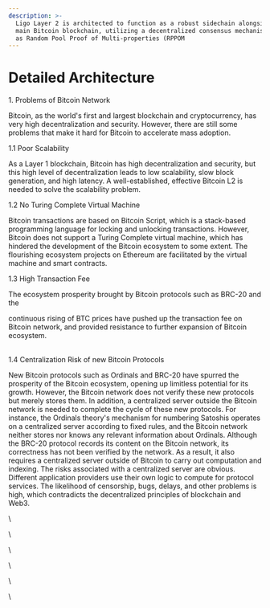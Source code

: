 ```yaml
---
description: >-
  Ligo Layer 2 is architected to function as a robust sidechain alongside the
  main Bitcoin blockchain, utilizing a decentralized consensus mechanism known
  as Random Pool Proof of Multi-properties (RPPOM
---
```


# Detailed Architecture

1\. Problems of Bitcoin Network

&#x20;Bitcoin, as the world's first and largest blockchain and cryptocurrency, has very high decentralization and security. However, there are still some problems that make it hard for Bitcoin to accelerate mass adoption.

1.1 Poor Scalability

&#x20;As a Layer 1 blockchain, Bitcoin has high decentralization and security, but this high level of decentralization leads to low scalability, slow block generation, and high latency. A well-established, effective Bitcoin L2 is needed to solve the scalability problem.

1.2 No Turing Complete Virtual Machine

Bitcoin transactions are based on Bitcoin Script, which is a stack-based programming language for locking and unlocking transactions. However, Bitcoin does not support a Turing Complete virtual machine, which has hindered the development of the Bitcoin ecosystem to some extent. The flourishing ecosystem projects on Ethereum are facilitated by the virtual machine and smart contracts.

1.3 High Transaction Fee

The ecosystem prosperity brought by Bitcoin protocols such as BRC-20 and the

continuous  rising  of BTC  prices  have  pushed  up  the  transaction  fee  on  Bitcoin network, and provided resistance to further expansion of Bitcoin ecosystem.

\
1.4 Centralization Risk of new Bitcoin Protocols

New Bitcoin protocols such as Ordinals and BRC-20 have spurred the prosperity of the Bitcoin ecosystem, opening up limitless potential for its growth. However, the Bitcoin network does not verify these new protocols but merely stores them. In addition, a centralized server outside the Bitcoin network is needed to complete the cycle of these new protocols. For instance, the Ordinals theory's mechanism for numbering Satoshis operates on a centralized server according to fixed rules, and the Bitcoin network neither stores nor knows any relevant information about Ordinals. Although the BRC-20 protocol records its content on the Bitcoin network, its correctness has not been verified by the network. As a result, it also requires a centralized server outside of Bitcoin to carry out computation and indexing. The risks associated with a centralized server are obvious. Different application providers use their own logic to compute for protocol services. The likelihood of censorship, bugs, delays, and other problems is high, which contradicts the decentralized principles of blockchain and Web3.

\


\


\


\


\


\


&#x20;
